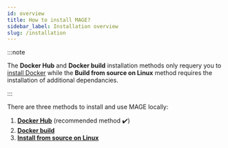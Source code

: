```yaml
---
id: overview
title: How to install MAGE?
sidebar_label: Installation overview
slug: /installation
---
```


:::note

The **Docker Hub** and **Docker build** installation methods only requery you to
[install Docker](https://docs.docker.com/get-docker/) while the **Build from
source on Linux** method requires the installation of additional dependancies.

:::

There are three methods to install and use MAGE locally:

1. **[Docker Hub](/installation/docker-hub.md)** (recommended method ✔️)
2. **[Docker build](/installation/docker-build.md)**
3. **[Install from source on Linux](/installation/source.md)**
